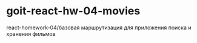 # goit-react-hw-04-movies
 react-homework-04/базовая маршрутизация для приложения поиска и хранения фильмов

